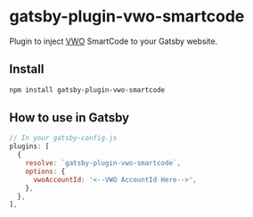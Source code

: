 # gatsby-plugin-vwo-smartcode

Plugin to inject [VWO](https://vwo.com) SmartCode to your Gatsby website. 

## Install

```sh
npm install gatsby-plugin-vwo-smartcode
```

## How to use in Gatsby

```js
// In your gatsby-config.js
plugins: [
  {
    resolve: `gatsby-plugin-vwo-smartcode`,
    options: {
      vwoAccountId: '<--VWO AccountId Here-->',
    },
  },
],
```